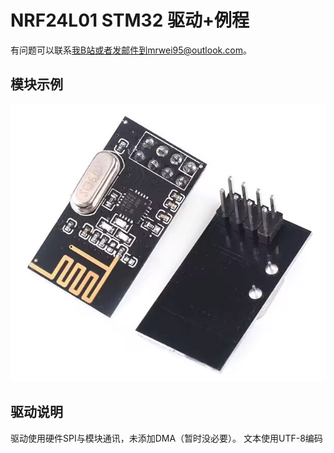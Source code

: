 # NRF24L01 STM32 驱动+例程
有问题可以联系[我B站](https://space.bilibili.com/2004315025)或者发邮件到mrwei95@outlook.com。

## 模块示例
![NRF24L01](./Document/nrf24l01.jpg)

## 驱动说明
驱动使用硬件SPI与模块通讯，未添加DMA（暂时没必要）。
文本使用UTF-8编码
